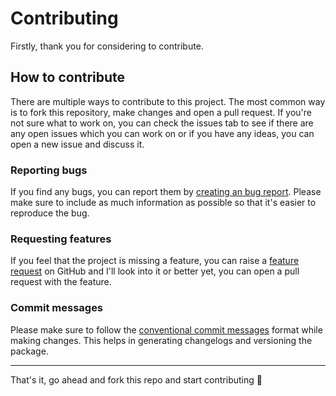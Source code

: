 # Contributing

Firstly, thank you for considering to contribute.

## How to contribute

There are multiple ways to contribute to this project. The most common way is to fork this repository, make changes and open a pull request. If you're not sure what to work on, you can check the issues tab to see if there are any open issues which you can work on or if you have any ideas, you can open a new issue and discuss it.

### Reporting bugs

If you find any bugs, you can report them by [creating an bug report](https://github.com/AkashRajpurohit/ts-npm-template/issues/new?template=bug_report.yml). Please make sure to include as much information as possible so that it's easier to reproduce the bug.

### Requesting features

If you feel that the project is missing a feature, you can raise a [feature request](https://github.com/AkashRajpurohit/ts-npm-template/issues/new?template=feature_request.yml) on GitHub and I'll look into it or better yet, you can open a pull request with the feature.

### Commit messages

Please make sure to follow the [conventional commit messages](https://www.conventionalcommits.org/en/v1.0.0/) format while making changes. This helps in generating changelogs and versioning the package.

---

That's it, go ahead and fork this repo and start contributing 🍻